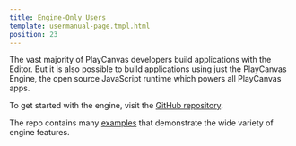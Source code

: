 ```yaml
---
title: Engine-Only Users
template: usermanual-page.tmpl.html
position: 23
---
```


The vast majority of PlayCanvas developers build applications with the Editor. But it is also possible to build applications using just the PlayCanvas Engine, the open source JavaScript runtime which powers all PlayCanvas apps.

To get started with the engine, visit the [GitHub repository][1].

The repo contains many [examples][2] that demonstrate the wide variety of engine features.

[1]: https://github.com/playcanvas/engine
[2]: http://playcanvas.github.io

